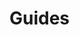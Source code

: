 # Guides

[//]: # (- dependency injection)

[//]: # (- test task)

[//]: # (- worker config)

[//]: # (- app config)

[//]: # (- broker configuration)

[//]: # (- perform complex progress update)

[//]: # (- distribute large tasks across multiple workers)

[//]: # (- read/write to/from DS index)

[//]: # (- filter/route task to different workers groups)